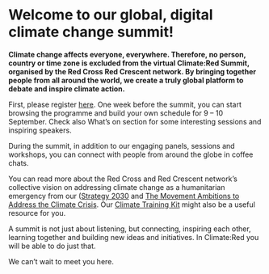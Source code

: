 # Welcome to our global, digital climate change summit!


**Climate change affects everyone, everywhere. Therefore, no person, country or time zone is excluded from the virtual Climate:Red Summit, organised by the Red Cross Red Crescent network. By bringing together people from all around the world, we create a truly global platform to debate and inspire climate action.**

First, please register [here](https://climate.red/register). One week before the summit, you can start browsing the programme and build your own schedule for 9 – 10 September. Check also What’s on section for some interesting sessions and inspiring speakers. 

During the summit, in addition to our engaging panels, sessions and workshops, you can connect with people from around the globe in coffee chats.

You can read more about the Red Cross and Red Crescent network’s collective vision on addressing climate change as a humanitarian emergency from our ([Strategy 2030](https://future-rcrc.com/strategy-2030/) and [The Movement Ambitions to Address the Climate Crisis](https://media.ifrc.org/ifrc/wp-content/uploads/sites/5/2020/02/Movement-Climate-Ambitions-2020-final.pdf). Our [Climate Training Kit](https://media.ifrc.org/ifrc/wp-content/uploads/sites/5/2020/02/Movement-Climate-Ambitions-2020-final.pdf) might also be a useful resource for you.

A summit is not just about listening, but connecting, inspiring each other, learning together and building new ideas and initiatives. In Climate:Red you will be able to do just that. 

We can’t wait to meet you here.
